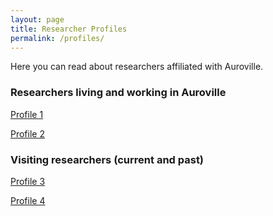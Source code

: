 ```yaml
---
layout: page
title: Researcher Profiles
permalink: /profiles/
---
```



Here you can read about researchers affiliated with Auroville.

### Researchers living and working in Auroville

<p>
    <a href="/profile1">Profile 1</a>
</p>
<p>
    <a href="/profile2">Profile 2</a>
</p>


### Visiting researchers (current and past)

<p>
    <a href="/profile3">Profile 3</a>
</p>
<p>
    <a href="/profile4">Profile 4</a>
</p>

